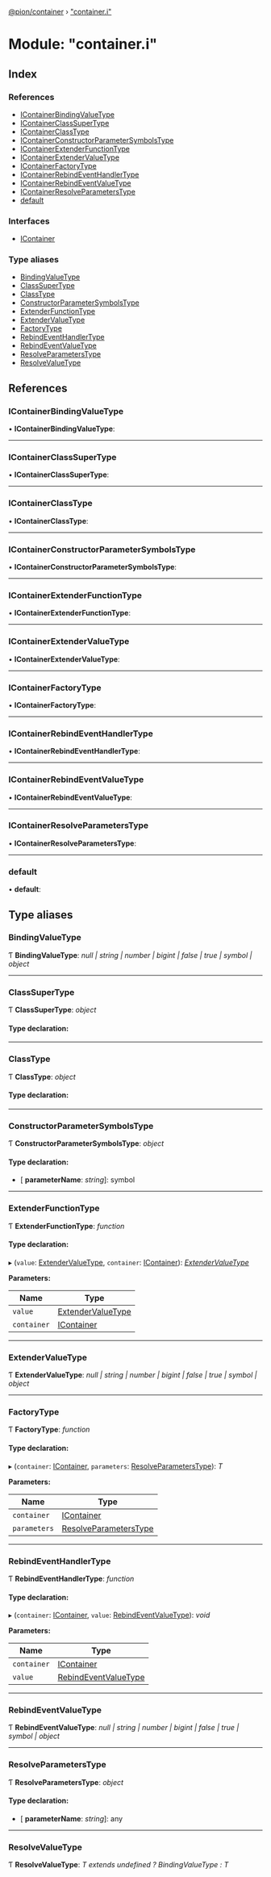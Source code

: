 [@pion/container](../README.md) › ["container.i"](_container_i_.md)

# Module: "container.i"

## Index

### References

* [IContainerBindingValueType](_container_i_.md#icontainerbindingvaluetype)
* [IContainerClassSuperType](_container_i_.md#icontainerclasssupertype)
* [IContainerClassType](_container_i_.md#icontainerclasstype)
* [IContainerConstructorParameterSymbolsType](_container_i_.md#icontainerconstructorparametersymbolstype)
* [IContainerExtenderFunctionType](_container_i_.md#icontainerextenderfunctiontype)
* [IContainerExtenderValueType](_container_i_.md#icontainerextendervaluetype)
* [IContainerFactoryType](_container_i_.md#icontainerfactorytype)
* [IContainerRebindEventHandlerType](_container_i_.md#icontainerrebindeventhandlertype)
* [IContainerRebindEventValueType](_container_i_.md#icontainerrebindeventvaluetype)
* [IContainerResolveParametersType](_container_i_.md#icontainerresolveparameterstype)
* [default](_container_i_.md#default)

### Interfaces

* [IContainer](../interfaces/_container_i_.icontainer.md)

### Type aliases

* [BindingValueType](_container_i_.md#bindingvaluetype)
* [ClassSuperType](_container_i_.md#classsupertype)
* [ClassType](_container_i_.md#classtype)
* [ConstructorParameterSymbolsType](_container_i_.md#constructorparametersymbolstype)
* [ExtenderFunctionType](_container_i_.md#extenderfunctiontype)
* [ExtenderValueType](_container_i_.md#extendervaluetype)
* [FactoryType](_container_i_.md#factorytype)
* [RebindEventHandlerType](_container_i_.md#rebindeventhandlertype)
* [RebindEventValueType](_container_i_.md#rebindeventvaluetype)
* [ResolveParametersType](_container_i_.md#resolveparameterstype)
* [ResolveValueType](_container_i_.md#resolvevaluetype)

## References

### <a id="icontainerbindingvaluetype" name="icontainerbindingvaluetype"></a>  IContainerBindingValueType

• **IContainerBindingValueType**:

___

### <a id="icontainerclasssupertype" name="icontainerclasssupertype"></a>  IContainerClassSuperType

• **IContainerClassSuperType**:

___

### <a id="icontainerclasstype" name="icontainerclasstype"></a>  IContainerClassType

• **IContainerClassType**:

___

### <a id="icontainerconstructorparametersymbolstype" name="icontainerconstructorparametersymbolstype"></a>  IContainerConstructorParameterSymbolsType

• **IContainerConstructorParameterSymbolsType**:

___

### <a id="icontainerextenderfunctiontype" name="icontainerextenderfunctiontype"></a>  IContainerExtenderFunctionType

• **IContainerExtenderFunctionType**:

___

### <a id="icontainerextendervaluetype" name="icontainerextendervaluetype"></a>  IContainerExtenderValueType

• **IContainerExtenderValueType**:

___

### <a id="icontainerfactorytype" name="icontainerfactorytype"></a>  IContainerFactoryType

• **IContainerFactoryType**:

___

### <a id="icontainerrebindeventhandlertype" name="icontainerrebindeventhandlertype"></a>  IContainerRebindEventHandlerType

• **IContainerRebindEventHandlerType**:

___

### <a id="icontainerrebindeventvaluetype" name="icontainerrebindeventvaluetype"></a>  IContainerRebindEventValueType

• **IContainerRebindEventValueType**:

___

### <a id="icontainerresolveparameterstype" name="icontainerresolveparameterstype"></a>  IContainerResolveParametersType

• **IContainerResolveParametersType**:

___

### <a id="default" name="default"></a>  default

• **default**:

## Type aliases

### <a id="bindingvaluetype" name="bindingvaluetype"></a>  BindingValueType

Ƭ **BindingValueType**: *null | string | number | bigint | false | true | symbol | object*

___

### <a id="classsupertype" name="classsupertype"></a>  ClassSuperType

Ƭ **ClassSuperType**: *object*

#### Type declaration:

___

### <a id="classtype" name="classtype"></a>  ClassType

Ƭ **ClassType**: *object*

#### Type declaration:

___

### <a id="constructorparametersymbolstype" name="constructorparametersymbolstype"></a>  ConstructorParameterSymbolsType

Ƭ **ConstructorParameterSymbolsType**: *object*

#### Type declaration:

* \[ **parameterName**: *string*\]: symbol

___

### <a id="extenderfunctiontype" name="extenderfunctiontype"></a>  ExtenderFunctionType

Ƭ **ExtenderFunctionType**: *function*

#### Type declaration:

▸ (`value`: [ExtenderValueType](_container_i_.md#extendervaluetype), `container`: [IContainer](../interfaces/_container_i_.icontainer.md)): *[ExtenderValueType](_container_i_.md#extendervaluetype)*

**Parameters:**

Name | Type |
------ | ------ |
`value` | [ExtenderValueType](_container_i_.md#extendervaluetype) |
`container` | [IContainer](../interfaces/_container_i_.icontainer.md) |

___

### <a id="extendervaluetype" name="extendervaluetype"></a>  ExtenderValueType

Ƭ **ExtenderValueType**: *null | string | number | bigint | false | true | symbol | object*

___

### <a id="factorytype" name="factorytype"></a>  FactoryType

Ƭ **FactoryType**: *function*

#### Type declaration:

▸ (`container`: [IContainer](../interfaces/_container_i_.icontainer.md), `parameters`: [ResolveParametersType](_container_i_.md#resolveparameterstype)): *T*

**Parameters:**

Name | Type |
------ | ------ |
`container` | [IContainer](../interfaces/_container_i_.icontainer.md) |
`parameters` | [ResolveParametersType](_container_i_.md#resolveparameterstype) |

___

### <a id="rebindeventhandlertype" name="rebindeventhandlertype"></a>  RebindEventHandlerType

Ƭ **RebindEventHandlerType**: *function*

#### Type declaration:

▸ (`container`: [IContainer](../interfaces/_container_i_.icontainer.md), `value`: [RebindEventValueType](_container_i_.md#rebindeventvaluetype)): *void*

**Parameters:**

Name | Type |
------ | ------ |
`container` | [IContainer](../interfaces/_container_i_.icontainer.md) |
`value` | [RebindEventValueType](_container_i_.md#rebindeventvaluetype) |

___

### <a id="rebindeventvaluetype" name="rebindeventvaluetype"></a>  RebindEventValueType

Ƭ **RebindEventValueType**: *null | string | number | bigint | false | true | symbol | object*

___

### <a id="resolveparameterstype" name="resolveparameterstype"></a>  ResolveParametersType

Ƭ **ResolveParametersType**: *object*

#### Type declaration:

* \[ **parameterName**: *string*\]: any

___

### <a id="resolvevaluetype" name="resolvevaluetype"></a>  ResolveValueType

Ƭ **ResolveValueType**: *T extends undefined ? BindingValueType : T*
